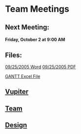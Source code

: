 # Team Meetings

## Next Meeting: 

#### Friday, October 2 at 9:00 AM

## Files:

[09/25/2005 Word](https://ams0187.github.io/Vupiter/Minutes/9_25_2020.docx)
[09/25/2005 PDF](https://ams0187.github.io/Vupiter/Minutes/9_25_2020.pdf)

[GANTT Excel File](https://ams0187.github.io/Vupiter/Minutes/VupiterGantt.xlsx)

## [Vupiter](https://ams0187.github.io/Vupiter/)

## [Team](https://ams0187.github.io/Vupiter/members)

## [Design](https://ams0187.github.io/Vupiter/design)

